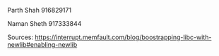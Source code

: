Parth Shah
916829171

Naman Sheth
917333844

Sources:
https://interrupt.memfault.com/blog/boostrapping-libc-with-newlib#enabling-newlib

